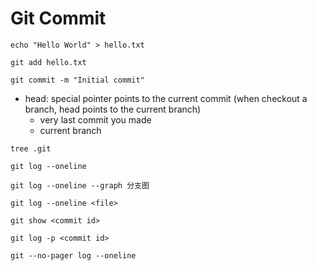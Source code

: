 # Git Commit

```text
echo "Hello World" > hello.txt

git add hello.txt

git commit -m "Initial commit"
```

* head: special pointer points to the current commit \(when checkout a branch, head points to the current branch\) 
  * very last commit you made
  * current branch

```text
tree .git

git log --oneline

git log --oneline --graph 分支图

git log --oneline <file>

git show <commit id>

git log -p <commit id>

git --no-pager log --oneline
```




